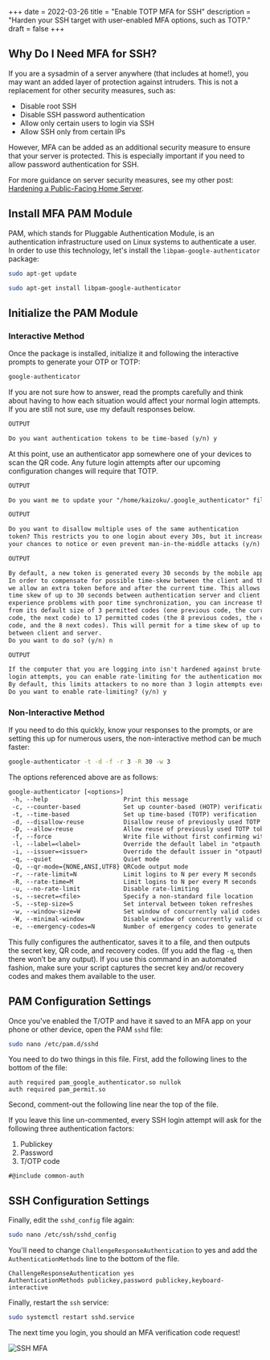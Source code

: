 +++
date = 2022-03-26
title = "Enable TOTP MFA for SSH"
description = "Harden your SSH target with user-enabled MFA options, such as TOTP."
draft = false
+++

## Why Do I Need MFA for SSH?

If you are a sysadmin of a server anywhere (that includes at home!), you may want an added layer of protection against intruders. This is not a replacement for other security measures, such as:

- Disable root SSH
- Disable SSH password authentication
- Allow only certain users to login via SSH
- Allow SSH only from certain IPs

However, MFA can be added as an additional security measure to ensure that your server is protected. This is especially important if you need to allow password authentication for SSH.

For more guidance on server security measures, see my other post: [Hardening a Public-Facing Home Server](/blog/hardening-a-public-facing-home-server/).

## Install MFA PAM Module

PAM, which stands for Pluggable Authentication Module, is an authentication infrastructure used on Linux systems to authenticate a user. In order to use this technology, let's install the `libpam-google-authenticator` package:

```bash
sudo apt-get update
```

```bash
sudo apt-get install libpam-google-authenticator
```

## Initialize the PAM Module

### Interactive Method

Once the package is installed, initialize it and following the interactive prompts to generate your OTP or TOTP:

```bash
google-authenticator
```

If you are not sure how to answer, read the prompts carefully and think about having to how each situation would affect your normal login attempts. If you are still not sure, use my default responses below.

```txt
OUTPUT

Do you want authentication tokens to be time-based (y/n) y
```

At this point, use an authenticator app somewhere one of your devices to scan the QR code. Any future login attempts after our upcoming configuration changes will require that TOTP.

```txt
OUTPUT

Do you want me to update your "/home/kaizoku/.google_authenticator" file? (y/n) y
```

```txt
OUTPUT

Do you want to disallow multiple uses of the same authentication
token? This restricts you to one login about every 30s, but it increases
your chances to notice or even prevent man-in-the-middle attacks (y/n) y
```

```txt
OUTPUT

By default, a new token is generated every 30 seconds by the mobile app.
In order to compensate for possible time-skew between the client and the server,
we allow an extra token before and after the current time. This allows for a
time skew of up to 30 seconds between authentication server and client. If you
experience problems with poor time synchronization, you can increase the window
from its default size of 3 permitted codes (one previous code, the current
code, the next code) to 17 permitted codes (the 8 previous codes, the current
code, and the 8 next codes). This will permit for a time skew of up to 4 minutes
between client and server.
Do you want to do so? (y/n) n
```

```txt
OUTPUT

If the computer that you are logging into isn't hardened against brute-force
login attempts, you can enable rate-limiting for the authentication module.
By default, this limits attackers to no more than 3 login attempts every 30s.
Do you want to enable rate-limiting? (y/n) y
```

### Non-Interactive Method

If you need to do this quickly, know your responses to the prompts, or are setting this up for numerous users, the non-interactive method can be much faster:

```bash
google-authenticator -t -d -f -r 3 -R 30 -w 3
```

The options referenced above are as follows:

```txt
google-authenticator [<options>]
 -h, --help                     Print this message
 -c, --counter-based            Set up counter-based (HOTP) verification
 -t, --time-based               Set up time-based (TOTP) verification
 -d, --disallow-reuse           Disallow reuse of previously used TOTP tokens
 -D, --allow-reuse              Allow reuse of previously used TOTP tokens
 -f, --force                    Write file without first confirming with user
 -l, --label=<label>            Override the default label in "otpauth://" URL
 -i, --issuer=<issuer>          Override the default issuer in "otpauth://" URL
 -q, --quiet                    Quiet mode
 -Q, --qr-mode={NONE,ANSI,UTF8} QRCode output mode
 -r, --rate-limit=N             Limit logins to N per every M seconds
 -R, --rate-time=M              Limit logins to N per every M seconds
 -u, --no-rate-limit            Disable rate-limiting
 -s, --secret=<file>            Specify a non-standard file location
 -S, --step-size=S              Set interval between token refreshes
 -w, --window-size=W            Set window of concurrently valid codes
 -W, --minimal-window           Disable window of concurrently valid codes
 -e, --emergency-codes=N        Number of emergency codes to generate
```

This fully configures the authenticator, saves it to a file, and then outputs the secret key, QR code, and recovery codes. (If you add the flag `-q`, then there won’t be any output). If you use this command in an automated fashion, make sure your script captures the secret key and/or recovery codes and makes them available to the user.

## PAM Configuration Settings

Once you've enabled the T/OTP and have it saved to an MFA app on your phone or other device, open the PAM `sshd` file:

```bash
sudo nano /etc/pam.d/sshd
```

You need to do two things in this file. First, add the following lines to the bottom of the file:

```config
auth required pam_google_authenticator.so nullok
auth required pam_permit.so
```

Second, comment-out the following line near the top of the file.

If you leave this line un-commented, every SSH login attempt will ask for the following three authentication factors:

1. Publickey
2. Password
3. T/OTP code

```config
#@include common-auth
```

## SSH Configuration Settings

Finally, edit the `sshd_config` file again:

```bash
sudo nano /etc/ssh/sshd_config
```

You'll need to change `ChallengeResponseAuthentication` to yes and add the `AuthenticationMethods` line to the bottom of the file.

```config
ChallengeResponseAuthentication yes
AuthenticationMethods publickey,password publickey,keyboard-interactive
```

Finally, restart the `ssh` service:

```bash
sudo systemctl restart sshd.service
```

The next time you login, you should an MFA verification code request!

![SSH MFA](https://img.cleberg.io/blog/20220326-enable-totp-mfa-for-ssh/ssh_mfa.png)
